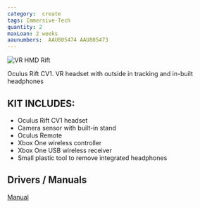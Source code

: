 ```yaml
---
category:  create
tags: Immersive-Tech
quantity: 2
maxLoan: 2 weeks
aaunumbers:  AAU805474 AAU805473
---
```

![VR HMD Rift](https://en.wikipedia.org/wiki/Oculus_Rift_CV1#/media/File:Oculus-Rift-CV1-Headset-Front.jpg)

Oculus Rift CV1. VR headset with outside in tracking and in-built headphones
## KIT INCLUDES:
-  Oculus Rift CV1 headset
- Camera sensor with built-in stand
- Oculus Remote
- Xbox One wireless controller
- Xbox One USB wireless receiver
- Small plastic tool to remove integrated headphones

## Drivers / Manuals
[Manual](https://www.manualslib.com/manual/1335619/Oculus-Vr-Oculus-Rift.html)



